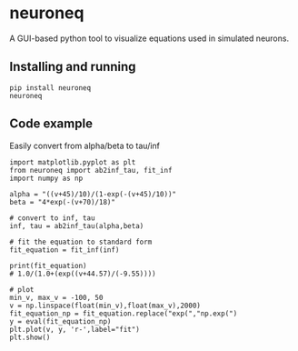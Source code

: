 # neuroneq
A GUI-based python tool to visualize equations used in simulated neurons.

## Installing and running

```
pip install neuroneq
neuroneq
```

## Code example

Easily convert from alpha/beta to tau/inf

```
import matplotlib.pyplot as plt
from neuroneq import ab2inf_tau, fit_inf
import numpy as np

alpha = "((v+45)/10)/(1-exp(-(v+45)/10))"
beta = "4*exp(-(v+70)/18)"

# convert to inf, tau
inf, tau = ab2inf_tau(alpha,beta)

# fit the equation to standard form
fit_equation = fit_inf(inf)

print(fit_equation)
# 1.0/(1.0+(exp((v+44.57)/(-9.55))))

# plot
min_v, max_v = -100, 50
v = np.linspace(float(min_v),float(max_v),2000)
fit_equation_np = fit_equation.replace("exp(","np.exp(")
y = eval(fit_equation_np)
plt.plot(v, y, 'r-',label="fit")
plt.show()

```